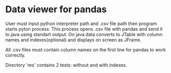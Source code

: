 # Data viewer for pandas

User must input python interpreter path and .csv file path then program starts pyton process. This process opens .csv file with pandas and send it to java using standart output. On java data converts to JTable with column names and indexes(optional) and displays on screen as JFrame.

All .csv files must contain column names on the first line for pandas to work correctly. 

Directory 'res' contains 2 tests: without and with indexes.
